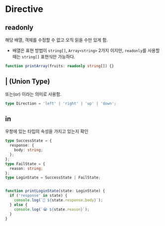 # Directive

## readonly

해당 배열, 객체를 수정할 수 없고 오직 읽을 수만 있게 함.

* 배열은 표현 방법이 `string[]`, `Array<string>` 2가지 이지만, `readonly`를 사용할 때는 `string[]` 표현식만 가능하다.

```typescript
function printArray(fruits: readonly string[]) {}
```

## \| \(Union Type\)

또는\(or\) 이라는 의미로 사용함.

```typescript
type Direction = 'left' | 'right' | 'up' | 'down';
```

## in

우항에 있는 타입의 속성을 가지고 있는지 확인

```typescript
type SuccessState = {
  response: {
    body: string;
  };
};
type FailState = {
  reason: string;
};
type LoginState = SuccessState | FailState;


function printLoginState(state: LoginState) {
  if ('response' in state) {
    console.log(`🎉 ${state.response.body}`);
  } else {
    console.log(`😭 ${state.reason}`);
  }
}
```

